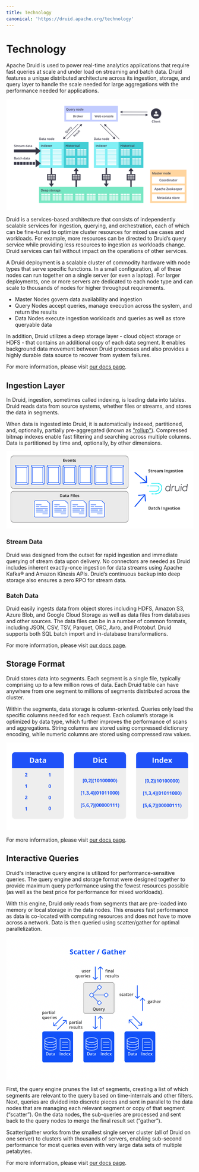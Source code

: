 ```yaml
---
title: Technology
canonical: 'https://druid.apache.org/technology'
---
```


<div class="simple-header">
  <div class="container">
    <h1>Technology</h1>
  </div>
</div>

Apache Druid is used to power real-time analytics applications that require fast queries at scale and under load on streaming and batch data. Druid features a unique distributed architecture across its ingestion, storage, and query layer to handle the scale needed for large aggregations with the performance needed for applications.

<div class="image-large">
  <img src="img/diagram-7.png"  />
</div>


Druid is a services-based architecture that consists of independently scalable services for ingestion, querying, and orchestration, each of which can be fine-tuned to optimize cluster resources for mixed use cases and workloads. For example, more resources can be directed to Druid’s query service while providing less resources to ingestion as workloads change. Druid services can fail without impact on the operations of other services.

A Druid deployment is a scalable cluster of commodity hardware with node types that serve specific functions. In a small configuration, all of these nodes can run together on a single server (or even a laptop). For larger deployments, one or more servers are dedicated to each node type and can scale to thousands of nodes for higher throughput requirements.

<ul >
  <li>Master Nodes govern data availability and ingestion</li>
  <li>Query Nodes accept queries, manage execution across the system, and return the results</li>
  <li>Data Nodes execute ingestion workloads and queries as well as store queryable data</li>
</ul>

In addition, Druid utilizes a deep storage layer - cloud object storage or HDFS - that contains an additional copy of each data segment. It enables background data movement between Druid processes and also provides a highly durable data source to recover from system failures.

For more information, please visit [our docs page](/docs/latest/design).


## Ingestion Layer

In Druid, ingestion, sometimes called indexing, is loading data into tables. Druid reads data from source systems, whether files or streams, and stores the data in segments.

When data is ingested into Druid, it is automatically indexed, partitioned, and, optionally, partially pre-aggregated (known as <a href="https://druid.apache.org/docs/latest/tutorials/tutorial-rollup.html">"rollup"</a>). Compressed bitmap indexes enable fast filtering and searching across multiple columns. Data is partitioned by time and, optionally, by other dimensions.

<div class="image-large">
  <img alt="Stream Ingestion Layer" src="img/ingestion_layer_stream_batch.png"  />
</div>

### Stream Data

Druid was designed from the outset for rapid ingestion and immediate querying of stream data upon delivery. No connectors are needed as Druid includes inherent exactly-once ingestion for data streams using Apache Kafka® and Amazon Kinesis APIs. Druid’s continuous backup into deep storage also ensures a zero RPO for stream data.

### Batch Data

Druid easily ingests data from object stores including HDFS, Amazon S3, Azure Blob, and Google Cloud Storage as well as data files from databases and other sources. The data files can be in a number of common formats, including JSON, CSV, TSV, Parquet, ORC, Avro, and Protobuf. Druid supports both SQL batch import and in-database transformations.

For more information, please visit [our docs page](/docs/latest/ingestion/index.html).

## Storage Format

Druid stores data into segments. Each segment is a single file, typically comprising up to a few million rows of data. Each Druid table can have anywhere from one segment to millions of segments distributed across the cluster.

Within the segments, data storage is column-oriented. Queries only load the specific columns needed for each request. Each column’s storage is optimized by data type, which further improves the performance of scans and aggregations. String columns are stored using compressed dictionary encoding, while numeric columns are stored using compressed raw values.

<div class="image-large">
  <img alt="Graphical User Interface, Application" src="img/graphical_ui_application_v2.png" />
</div>

For more information, please visit [our docs page](/docs/latest/design/segments).

## Interactive Queries

Druid's interactive query engine is utilized for performance-sensitive queries. The query engine and storage format were designed together to provide maximum query performance using the fewest resources possible (as well as the best price for performance for mixed workloads). 

With this engine, Druid only reads from segments that are pre-loaded into memory or local storage in the data nodes. This ensures fast performance as data is co-located with computing resources and does not have to move across a network. Data is then queried using scatter/gather for optimal parallelization.

<div class="image-large">
  <img alt="Interactive Querying Scatter Gather Diagram" src="img/scatter_gather_diagram.png"  />
</div>

First, the query engine prunes the list of segments, creating a list of which segments are relevant to the query based on time-internals and other filters. Next, queries are divided into discrete pieces and sent in parallel to the data nodes that are managing each relevant segment or copy of that segment (“scatter”). On the data nodes, the sub-queries are processed and sent back to the query nodes to merge the final result set (“gather”).

Scatter/gather works from the smallest single server cluster (all of Druid on one server) to clusters with thousands of servers, enabling sub-second performance for most queries even with very large data sets of multiple petabytes.

For more information, please visit [our docs page](/docs/latest/querying/).
